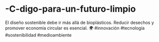 # -C-digo-para-un-futuro-limpio
El diseño sostenible debe ir más allá de bioplásticos. Reducir desechos y promover economía circular es esencial. 🌍 #innovación #tecnología #sostenibilidad #medioambiente
